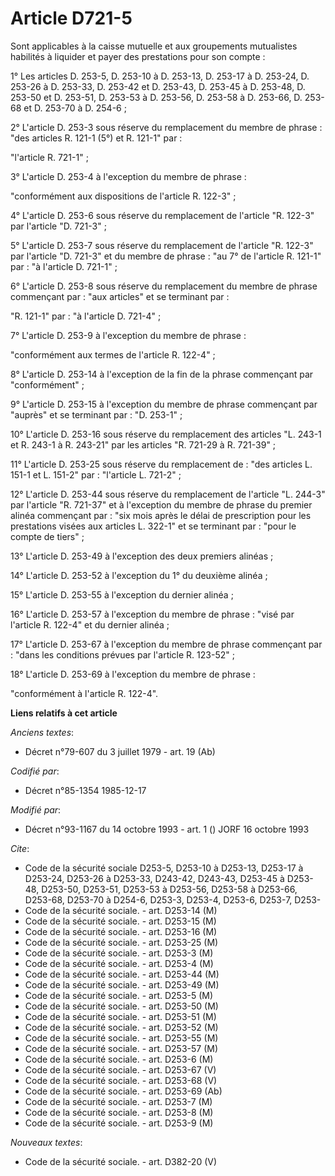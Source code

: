 # Article D721-5

Sont applicables à la caisse mutuelle et aux groupements mutualistes habilités à liquider et payer des prestations pour son
compte :

1° Les articles D. 253-5, D. 253-10 à D. 253-13, D. 253-17 à D. 253-24, D. 253-26 à D. 253-33, D. 253-42 et D. 253-43, D.
253-45 à D. 253-48, D. 253-50 et D. 253-51, D. 253-53 à D. 253-56, D. 253-58 à D. 253-66, D. 253-68 et D. 253-70 à D. 254-6 ;

2° L'article D. 253-3 sous réserve du remplacement du membre de phrase : "des articles R. 121-1 (5°) et R. 121-1" par :

"l'article R. 721-1" ;

3° L'article D. 253-4 à l'exception du membre de phrase :

"conformément aux dispositions de l'article R. 122-3" ;

4° L'article D. 253-6 sous réserve du remplacement de l'article "R. 122-3" par l'article "D. 721-3" ;

5° L'article D. 253-7 sous réserve du remplacement de l'article "R. 122-3" par l'article "D. 721-3" et du membre de phrase :
"au 7° de l'article R. 121-1" par : "à l'article D. 721-1" ;

6° L'article D. 253-8 sous réserve du remplacement du membre de phrase commençant par : "aux articles" et se terminant par :

"R. 121-1" par : "à l'article D. 721-4" ;

7° L'article D. 253-9 à l'exception du membre de phrase :

"conformément aux termes de l'article R. 122-4" ;

8° L'article D. 253-14 à l'exception de la fin de la phrase commençant par "conformément" ;

9° L'article D. 253-15 à l'exception du membre de phrase commençant par "auprès" et se terminant par : "D. 253-1" ;

10° L'article D. 253-16 sous réserve du remplacement des articles "L. 243-1 et R. 243-1 à R. 243-21" par les articles "R.
721-29 à R. 721-39" ;

11° L'article D. 253-25 sous réserve du remplacement de : "des articles L. 151-1 et L. 151-2" par : "l'article L. 721-2" ;

12° L'article D. 253-44 sous réserve du remplacement de l'article "L. 244-3" par l'article "R. 721-37" et à l'exception du
membre de phrase du premier alinéa commençant par : "six mois après le délai de prescription pour les prestations visées aux
articles L. 322-1" et se terminant par : "pour le compte de tiers" ;

13° L'article D. 253-49 à l'exception des deux premiers alinéas ;

14° L'article D. 253-52 à l'exception du 1° du deuxième alinéa ;

15° L'article D. 253-55 à l'exception du dernier alinéa ;

16° L'article D. 253-57 à l'exception du membre de phrase : "visé par l'article R. 122-4" et du dernier alinéa ;

17° L'article D. 253-67 à l'exception du membre de phrase commençant par : "dans les conditions prévues par l'article R.
123-52" ;

18° L'article D. 253-69 à l'exception du membre de phrase :

"conformément à l'article R. 122-4".

**Liens relatifs à cet article**

_Anciens textes_:

  - Décret n°79-607 du 3 juillet 1979 - art. 19 (Ab)

_Codifié par_:

  - Décret n°85-1354 1985-12-17

_Modifié par_:

  - Décret n°93-1167 du 14 octobre 1993 - art. 1 () JORF 16 octobre 1993

_Cite_:

  - Code de la sécurité sociale D253-5, D253-10 à D253-13, D253-17 à D253-24, D253-26 à D253-33, D243-42, D243-43, D253-45 à D253-48, D253-50, D253-51, D253-53 à D253-56, D253-58 à D253-66, D253-68, D253-70 à D254-6, D253-3, D253-4, D253-6, D253-7, D253-
  - Code de la sécurité sociale. - art. D253-14 (M)
  - Code de la sécurité sociale. - art. D253-15 (M)
  - Code de la sécurité sociale. - art. D253-16 (M)
  - Code de la sécurité sociale. - art. D253-25 (M)
  - Code de la sécurité sociale. - art. D253-3 (M)
  - Code de la sécurité sociale. - art. D253-4 (M)
  - Code de la sécurité sociale. - art. D253-44 (M)
  - Code de la sécurité sociale. - art. D253-49 (M)
  - Code de la sécurité sociale. - art. D253-5 (M)
  - Code de la sécurité sociale. - art. D253-50 (M)
  - Code de la sécurité sociale. - art. D253-51 (M)
  - Code de la sécurité sociale. - art. D253-52 (M)
  - Code de la sécurité sociale. - art. D253-55 (M)
  - Code de la sécurité sociale. - art. D253-57 (M)
  - Code de la sécurité sociale. - art. D253-6 (M)
  - Code de la sécurité sociale. - art. D253-67 (V)
  - Code de la sécurité sociale. - art. D253-68 (V)
  - Code de la sécurité sociale. - art. D253-69 (Ab)
  - Code de la sécurité sociale. - art. D253-7 (M)
  - Code de la sécurité sociale. - art. D253-8 (M)
  - Code de la sécurité sociale. - art. D253-9 (M)

_Nouveaux textes_:

  - Code de la sécurité sociale. - art. D382-20 (V)
